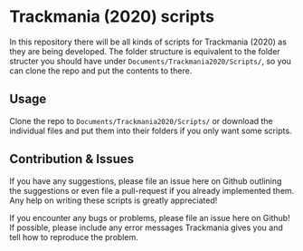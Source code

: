 # Trackmania (2020) scripts

In this repository there will be all kinds of scripts for Trackmania (2020) as they are being developed. The folder structure is equivalent to the folder structer you should have under `Documents/Trackmania2020/Scripts/`, so you can clone the repo and put the contents to there.

## Usage
Clone the repo to `Documents/Trackmania2020/Scripts/` or download the individual files and put them into their folders if you only want some scripts.

## Contribution & Issues
If you have any suggestions, please file an issue here on Github outlining the suggestions or even file a pull-request if you already implemented them. Any help on writing these scripts is greatly appreciated!

If you encounter any bugs or problems, please file an issue here on Github! If possible, please include any error messages Trackmania gives you and tell how to reproduce the problem.
